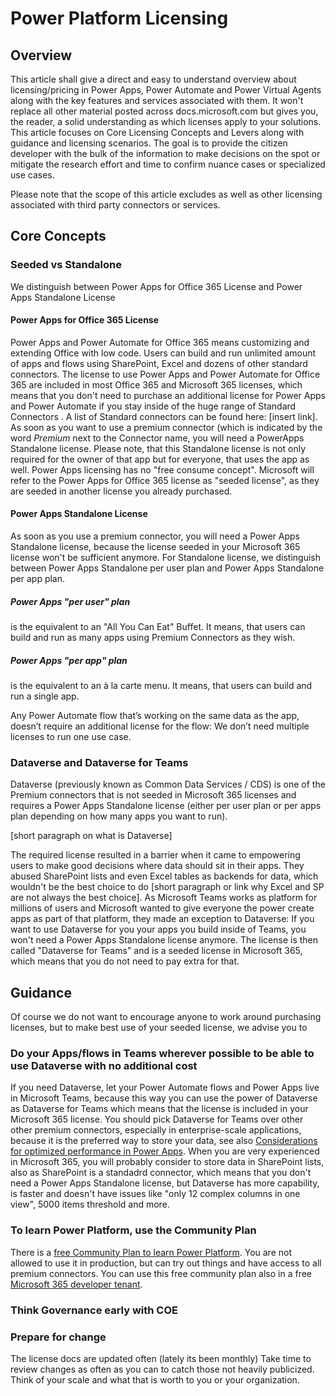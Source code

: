 # Power Platform Licensing

## Overview

This article shall give a direct and easy to understand overview about licensing/pricing in Power Apps, Power Automate and Power Virtual Agents along with the key features and services associated with them. It won't replace all other material posted across docs.microsoft.com but gives you, the reader, a solid understanding as which licenses apply to your solutions. This article focuses on Core Licensing Concepts and Levers along with guidance and licensing scenarios. The goal is to provide the citizen developer with the bulk of the information to make decisions on the spot or mitigate the research effort and time to confirm nuance cases or specialized use cases.  

Please note that the scope of this article excludes as well as other licensing associated with third party connectors or services.  

## Core Concepts

### Seeded vs Standalone

We distinguish between Power Apps for Office 365 License  and Power Apps Standalone License

#### Power Apps for Office 365 License
Power Apps and Power Automate for Office 365 means customizing and extending Office with low code. Users can build and run unlimited amount of apps and flows using SharePoint, Excel and dozens of other standard connectors. The license to use Power Apps and Power Automate for Office 365 are included in most Office 365 and Microsoft 365 licenses, which means that you don't need to purchase an additional license for Power Apps and Power Automate if you stay inside of the huge range of Standard Connectors . A list of Standard connectors can be found here: [insert link]. As soon as you want to use a premium connector (which is indicated by the word _Premium_ next to the Connector name, you will need a PowerApps Standalone license. Please note, that this Standalone license is not only required for the owner of that app but for everyone, that uses the app as well. Power Apps licensing has no "free consume concept". Microsoft will refer to the Power Apps for Office 365 license as "seeded license", as they are seeded in another license you already purchased. 

#### Power Apps Standalone License

As soon as you use a premium connector, you will need a Power Apps Standalone license, because the license seeded in your Microsoft 365 license won't be sufficient anymore. For Standalone license, we distinguish between Power Apps Standalone per user plan and Power Apps Standalone per app plan. 

##### Power Apps "per user" plan 

is the equivalent to an "All You Can Eat" Buffet. It means, that users can build and run as many apps using Premium Connectors as they wish. 

##### Power Apps "per app" plan

is the equivalent to an à la carte menu. It means, that users can build and run a single app.

Any Power Automate flow that’s working on the same data as the app, doesn’t require an additional license for the flow: We don’t need multiple licenses to run one use case.

### Dataverse and Dataverse for Teams

Dataverse (previously known as Common Data Services / CDS) is one of the Premium connectors that is not seeded in Microsoft 365 licenses and requires a Power Apps Standalone license (either per user plan or per apps plan depending on how many apps you want to run). 

[short paragraph on what is Dataverse] 

The required license resulted in a barrier when it came to empowering users to make good decisions where data should sit in their apps. They abused SharePoint lists and even Excel tables as backends for data, which wouldn't be the best choice to do [short paragraph or link why Excel and SP are not always the best choice]. As Microsoft Teams works as platform for millions of users and Microsoft wanted to give everyone the power create apps as part of that platform, they made an exception to Dataverse: If you want to use Dataverse for you your apps you build inside of Teams, you won't need a Power Apps Standalone license anymore. The license is then called "Dataverse for Teams" and is a seeded license in Microsoft 365, which means that you do not need to pay extra for that. 

## Guidance

Of course we do not want to encourage anyone to work around purchasing licenses, but to make best use of your seeded license, we advise you to 


### Do your Apps/flows in Teams wherever possible to be able to use Dataverse with no additional cost

If you need Dataverse, let your Power Automate flows and Power Apps live in Microsoft Teams, because this way you can use the power of Dataverse as Dataverse for Teams which means that the license is included in your Microsoft 365 license. You should pick Dataverse for Teams over other other premium connectors, especially in enterprise-scale applications, because it is the preferred way to store your data, see also [Considerations for optimized performance in Power Apps](https://powerapps.microsoft.com/de-de/blog/considerations-for-optimized-performance-in-power-apps/). When you are very experienced in Microsoft 365, you will probably consider to store data in SharePoint lists, also as SharePoint is a standadrd connector, which means that you don't need a Power Apps Standalone license, but Dataverse has more capability, is faster and doesn't have issues like "only 12 complex columns in one view", 5000 items threshold and more. 

### To learn Power Platform, use the Community Plan

There is a [free Community Plan to learn Power Platform](https://powerapps.microsoft.com/en-us/communityplan/). You are not allowed to use it in production, but can try out things and have access to all premium connectors. You can use this free community plan also in a free [Microsoft 365 developer tenant](https://developer.microsoft.com/en-us/microsoft-365/dev-program). 

### Think Governance early with COE

### Prepare for change
The license docs are updated often (lately its been monthly) Take time to review changes as often as you can to catch those not heavily publicized.
Think of your scale and what that is worth to you or your organization.








